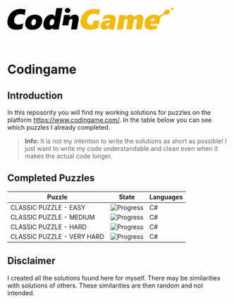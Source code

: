[![CodinGame](/CodinGame.png)](https://www.codingame.com/ "CodinGame")

<br>

# Codingame

## Introduction
In this reposority you will find my working solutions for puzzles on the platform https://www.codingame.com/. In the table below you can see which puzzles I already completed.

> **Info:** It is not my intention to write the solutions as short as possible! I just want to write my code understandable and clean even when it makes the actual code longer.

## Completed Puzzles
|           Puzzle           |                   State                   | Languages |
|----------------------------|-------------------------------------------|-----------|
| CLASSIC PUZZLE - EASY      | ![Progress](https://progress-bar.dev/7)   |     C#    |
| CLASSIC PUZZLE - MEDIUM    | ![Progress](https://progress-bar.dev/0)   |     C#    |
| CLASSIC PUZZLE - HARD      | ![Progress](https://progress-bar.dev/0)   |     C#    |
| CLASSIC PUZZLE - VERY HARD | ![Progress](https://progress-bar.dev/0)   |     C#    |


## Disclaimer
I created all the solutions found here for myself. There may be similarities with solutions of others. These similarities are then random and not intended.
